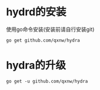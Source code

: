 # hydrd的安装

使用go命令安装(安装前请自行安装git)
```
go get github.com/qxnw/hydra
```

# hydra的升级
```
go get -u github.com/qxnw/hydra
```


